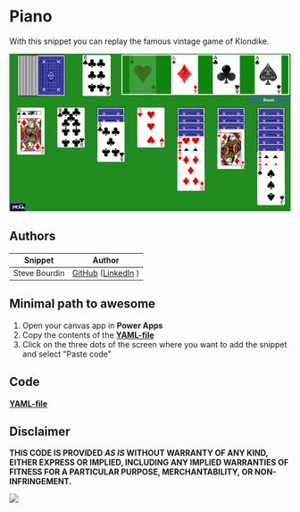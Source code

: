# Piano

With this snippet you can replay the famous vintage game of Klondike. 


![klondike](./assets/klondike.png)


## Authors

Snippet|Author
--------|---------
Steve Bourdin | [GitHub](https://github.com/SteveBourdin) ([LinkedIn](https://www.linkedin.com/in/steve-bourdin-ab998762/) )

## Minimal path to awesome

1. Open your canvas app in **Power Apps**
2. Copy the contents of the **[YAML-file](./source/klondike.yaml)** 
3. Click on the three dots of the screen where you want to add the snippet and select "Paste code"



## Code
 **[YAML-file](./source/klondike.yaml)** 


## Disclaimer

**THIS CODE IS PROVIDED *AS IS* WITHOUT WARRANTY OF ANY KIND, EITHER EXPRESS OR IMPLIED, INCLUDING ANY IMPLIED WARRANTIES OF FITNESS FOR A PARTICULAR PURPOSE, MERCHANTABILITY, OR NON-INFRINGEMENT.**

<img src="https://m365-visitor-stats.azurewebsites.net/powerplatform-snippets/power-apps/piano" aria-hidden="true" />
